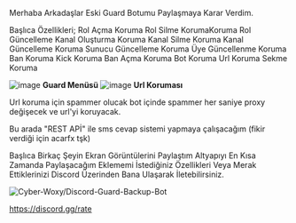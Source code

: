 Merhaba Arkadaşlar Eski Guard Botumu Paylaşmaya Karar Verdim.

Başlıca Özellikleri;
 Rol Açma Koruma
 Rol Silme KorumaKoruma
 Rol Güncelleme 
 Kanal Oluşturma Koruma
 Kanal Silme Koruma
 Kanal Güncelleme Koruma
 Sunucu Güncelleme Koruma
 Üye Güncellenme Koruma
 Ban Koruma
 Kick Koruma
 Ban Açma Koruma
 Bot Koruma
 Url Koruma
 Sekme Koruma
 
 ![image](https://user-images.githubusercontent.com/65469887/164894400-b435df13-a92c-47a5-996a-63b973452643.png) **Guard Menüsü**
 ![image](https://user-images.githubusercontent.com/65469887/164894643-1c116e8e-750b-4412-a66e-02dfcf3c68c0.png) **Url Koruması**




Url koruma için spammer olucak bot içinde spammer her saniye proxy değişecek ve url'yi koruyacak.

Bu arada "REST APİ" ile sms cevap sistemi yapmaya çalışacağım (fikir verdiği için acarfx tşk)


Başlıca Birkaç Şeyin Ekran Görüntülerini Paylaştım Altyapıyı En Kısa Zamanda Paylaşacağım Eklememi İstediğiniz Özellikleri Veya Merak Ettiklerinizi Discord Üzerinden Bana Ulaşarak İletebilirsiniz.

<img src="https://komarev.com/ghpvc/?username=Discord-Guard-Backup-Bot&label=Ziyaretçi%20Sayısı&color=da004e" alt="Cyber-Woxy/Discord-Guard-Backup-Bot" />

https://discord.gg/rate
